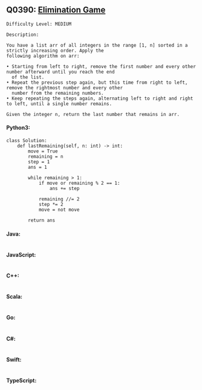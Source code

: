 ## Q0390: [Elimination Game](https://leetcode.com/problems/elimination-game/)

```
Difficulty Level: MEDIUM
```

```
Description:

You have a list arr of all integers in the range [1, n] sorted in a strictly increasing order. Apply the
following algorithm on arr:

• Starting from left to right, remove the first number and every other number afterward until you reach the end
  of the list.
• Repeat the previous step again, but this time from right to left, remove the rightmost number and every other
  number from the remaining numbers.
• Keep repeating the steps again, alternating left to right and right to left, until a single number remains.

Given the integer n, return the last number that remains in arr.
```

#### Python3:

```
class Solution:
    def lastRemaining(self, n: int) -> int:
        move = True
        remaining = n
        step = 1
        ans = 1

        while remaining > 1:
            if move or remaining % 2 == 1:
                ans += step
                
            remaining //= 2
            step *= 2
            move = not move

        return ans
```

#### Java:

```

```

#### JavaScript:

```

```

#### C++:

```

```

#### Scala:

```

```

#### Go:

```

```

#### C#:

```

```

#### Swift:

```

```

#### TypeScript:

```

```